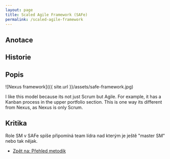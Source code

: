 ```yaml
---
layout: page
title: Scaled Agile Framework (SAFe)
permalink: /scaled-agile-framework
---
```


## Anotace

## Historie

## Popis

![Nexus framework]({{ site.url }}/assets/safe-framework.jpg)

I like this model because its not just Scrum but Agile.
For example, it has a Kanban process in the upper portfolio section.
This is one way its different from Nexus, as Nexus is only Scrum.



## Kritika

Role SM v SAFe spíše připomíná team lídra nad kterým je ještě "master SM" nebo tak nějak.


- [Zpět na: Přehled metodik](/metodiky)

